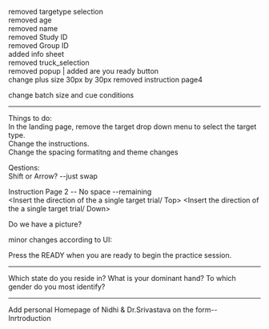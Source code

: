 removed targetype selection       
removed age    
removed name    
removed Study ID    
removed Group ID        
added info sheet    
removed truck_selection   
removed popup | added are you ready button   
change plus size 30px by 30px
removed instruction page4 

change batch size and cue conditions 
_____

Things to do:  
    In the landing page, remove the target drop down menu to select the target type.  
    Change the instructions.   
    Change the spacing formatitng and theme changes 


Qestions:   
Shift or Arrow? --just swap 

Instruction Page 2 -- No space --remaining    
<Insert the direction of the a single target trial/ Top>
<Insert the direction of the a single target trial/ Down>

<Insert the spatial condition cue here>
    Do we have a picture?

<Insert the center condition cue here>

minor changes according to UI:
    			<p>Press the READY when you are ready to begin the  practice session.</p>
 



_________________



Which state do you reside in?
What is your dominant hand?
To which gender do you most identify?


________________________


Add personal Homepage of Nidhi & Dr.Srivastava on the form-- Inrtroduction




